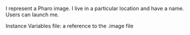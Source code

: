 I represent a Pharo image. I live in a particular location and have a name. Users can launch me.

Instance Variables
	file:		a reference to the .image file
